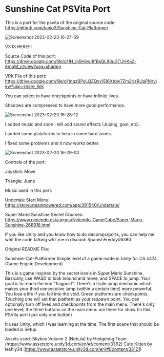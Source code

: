 # Sunshine Cat PSVita Port
This is a port for the psvita of the original source code: https://github.com/tanjo3/Sunshine-Cat-Platformer

![Screenshot 2023-02-20 16-27-59](https://user-images.githubusercontent.com/121837347/220146855-c9438d96-335d-4fe8-9760-e0bfbff4fb37.png)

V3 IS HERE!!!

Source Code of this port: https://drive.google.com/file/d/1H_ip5HowI8fBsQL83uGTUHKaZ-8mqM_n/view?usp=sharing

VPK File of this port: https://drive.google.com/file/d/1nqzBPgLQZQxy1EI6Xtdw7Zm2rizRUpPM/view?usp=share_link

You can select to have checkpoints or have infinite lives.

Shadows are compressed to have more good performance.

![Screenshot 2023-02-20 16-28-12](https://user-images.githubusercontent.com/121837347/220147249-9a25f736-1497-4399-bf39-c517c3d554d0.png)

I added music and soon i will add sound effects (Juping, goal, etc).

I added some plataforms to help in some hard zones.

I fixed some problems and it now works better.

![Screenshot 2023-02-20 16-29-00](https://user-images.githubusercontent.com/121837347/220147551-349c8fbe-ce17-4271-b542-1b559b9ee9ec.png)

Controls of the port:

Joystick: Move

Triangle: Jump

Music used in this port:

Undertale Start Menu: https://store.steampowered.com/app/391540/Undertale/

Super Mario Sunshine Secret Courses: https://www.nintendo.es/Juegos/Nintendo-GameCube/Super-Mario-Sunshine-268918.html

If you like Unity and you know how to do decomps/ports, you can help me whit the code talking whit me in discord: SpanishFreddy#6380

Original README File:

Sunshine-Cat-Platformer
Simple level of a game made in Unity for CS 4474 (Game Engine Development)

This is a game inspired by the secret levels in Super Mario Sunshine. Basically, use WASD to look around and move, and SPACE to jump. Your goal is to reach the end "flagpost".
There's a triple jump mechanic which makes your third consecutive jump (within a certain time) more powerful.
You lose a life if you fall into the void. Green platforms are checkpoints. Touching one will set that platform as your respawn point.
You can optionally turn off lives and checkpoints from the main menu.
There's only one level; the three buttons on the main menu are there for show (In this PSVita port i put only one button)

It uses Unity, which I was learning at the time.
The first scene that should be loaded is Setup.

Assets used:
Skybox Volume 2 (Nebula) by Hedgehog Team (https://www.assetstore.unity3d.com/en/#!/content/3392)
Cute Kitten by leshiy3d (https://www.assetstore.unity3d.com/en/#!/content/33121)
